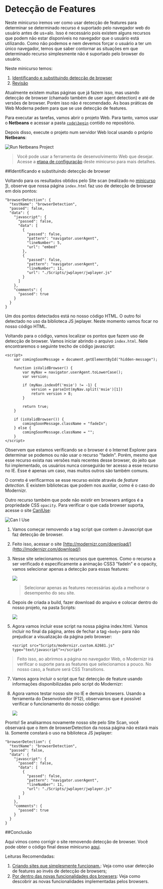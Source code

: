 Detecção de Features
========================================
Neste minicurso iremos ver como usar detecção de features para determinar se determinado recurso é suportado pelo navegador web do usuário antes de us=alo. Isso é necessário pois existem alguns recursos que podem não estar disponíveis no navegador que o usuário está utilizando. Como não podemos e nem devemos forçar o usuário a ter um único navegador, temos que saber contornar as situações em que determinado recurso simplesmente não é suportado pelo browser do usuário.

Neste minicurso temos:

1. [Identificando e substituindo detecção de browser](#Task1)
1. [Revisão](#Review)

Atualmente existem muitas páginas que já fazem isso, mas usando detecção de browser (chamado também de user agent detection) e até de versões de browser. Porém isso não é recomendado. As boas práticas de Web Moderna pedem para que se use detecção de features.

Para executar as tarefas, vamos abrir o projeto Web. Para tanto, vamos usar o **Netbeans** e acessar a pasta [`code\begin`](./code/begin) contido no repositório.

Depois disso, execute o projeto num servidor Web local usando o próprio **Netbeans**:

![Run Netbeans Project](./images/site_local_webserver.png)

> Você pode usar a ferramenta de desenvolvimento Web que desejar. Acesse a [etapa de configuração](../_setup) deste minicurso para mais detalhes.

<p name="Task1" />
##Identificando e substituindo detecção de browser

Voltando para os resultados obtidos pelo Site scan (realizado no [minicurso 1](../sitescan-rendermode/)), observe que nossa página `index.html` faz uso de detecção de browser em dois pontos:

	"browserDetection": {
      "testName": "browserDetection",
      "passed": false,
      "data": {
        "javascript": {
          "passed": false,
          "data": [
            {
              "passed": false,
              "pattern": "navigator.userAgent",
              "lineNumber": 5,
              "url": "embed"
            },
            {
              "passed": false,
              "pattern": "navigator.userAgent",
              "lineNumber": 11,
              "url": "./Scripts/jwplayer/jwplayer.js"
            }
          ]
        },
        "comments": {
          "passed": true
        }
      }
    }

Um dos pontos detectados está no nosso código HTML. O outro foi detectado no uso da biblioteca JS jwplayer. Neste momento vamos focar no nosso código HTML. 

Voltando para o código, vamos localizar os pontos que fazem uso de detecção de browser. Vamos iniciar abrindo o arquivo `index.html`. Nele encontraremos o seguinte trecho de código javascript:

	<script>
        var comingSoonMessage = document.getElementById("hidden-message");

        function isValidBrowser() {
            var myNav = navigator.userAgent.toLowerCase();
            var version;

            if (myNav.indexOf('msie') != -1) {
                version = parseInt(myNav.split('msie')[1])
                return version > 8;
            }

            return true;
        }

        if (isValidBrowser()) {
            comingSoonMessage.className = "fadeIn";
        } else {
            comingSoonMessage.className = "";
        }
    </script>

Observem que estamos verificando se o browser é o Internet Explorer para determinar se podemos ou não usar o recurso "fadeIn". Porém, mesmo que esse recurso exista nas versões mais recentes desse browser, do jeito que foi implementado, os usuários nunca conseguirão ter acesso a esse recurso no IE. Esse é apenas um caso, mas muitos outros são também comuns.

O correto é verificarmos se esse recurso existe através de *feature detection*. E existem bibliotecas que podem nos auxiliar, como é o caso do Modernizr.

Outro recurso também que pode não existir em browsers antigos é a propriedade CSS `opacity`. Para verificar o que cada browser suporta, acesse o site [CanIUse](http://caniuse.com/):

![Can I Use](./images/featuredetection_caniuse.png)

1. Vamos começar removendo a tag script que contem o Javascript que faz detecção de browser. 
2. Feito isso,  acessar o site [http://modernizr.com/download/](http://modernizr.com/download/)
2. Nesse site selecionamos os recursos que queremos. Como o recurso a ser verificado é especificamente a animação CSS3 "fadeIn" e o opacity, vamos selecionar apenas a detecção para essas features:

	![](./images/featuredetection_modernizrconfig.png) 

	> Selecionar apenas as features necessárias ajuda a melhorar o desempenho do seu site.  

3. Depois de criada a build, fazer download do arquivo e colocar dentro do nosso projeto, na pasta Scripts:

	![](./images/featuredetection_modernizrscriptadded.png)

4. Agora vamos incluir esse script na nossa página index.html. Vamos incluir no final da página, antes de fechar a tag `<body>` para não prejudicar a visualização da página pelo browser:
		
    ```
	<script src="Scripts/modernizr.custom.62681.js" type="text/javascript"></script>
    ```	

> Feito isso, ao abrirmos a página no navegador Web, o Modernizr irá verificar o suporte para as features que selecionamos a pouco. No nosso caso, a feature será CSS Transitions.
	 
7. Vamos agora incluir o script que faz detecção de feature usando informações disponibilizadas pelo script do Modernizr:

	<script>
	     var comingSoonMessage = document.getElementById("hidden-message");
	     if (!Modernizr.opacity) {                  
	          comingSoonMessage.style.filter = "alpha(opacity=0)";
	     }
             
             if (Modernizr.cssanimations) {
	          comingSoonMessage.className = "fadeIn";
	     } else {
	          comingSoonMessage.className = "";
	     }
	</script>

8. Agora vamos testar nosso site no IE e demais browsers. Usando a ferramenta do Desenvolvedor (F12), observamos que é possível verificar o funcionamento do nosso código:

	![](./images/featuredetection_cssanimationdebug.png)

Pronto! Se analisarmos novamente nosso site pelo Site Scan, você observará que o item de browserDetection da nossa página não estará mais lá. Somente constará o uso na biblioteca JS jwplayer:

	"browserDetection": {
      "testName": "browserDetection",
      "passed": false,
      "data": {
        "javascript": {
          "passed": false,
          "data": [
            {
              "passed": false,
              "pattern": "navigator.userAgent",
              "lineNumber": 11,
              "url": "./Scripts/jwplayer/jwplayer.js"
            }
          ]
        },
        "comments": {
          "passed": true
        }
      }
    }
  
<p name="Review"/>
##Conclusão

Aqui vimos como corrigir o site removendo detecção de browser. Você pode obter o código final desse minicurso [aqui](./code/end).

Leituras Recomendadas:

1. [Criando sites que simplesmente funcionam.](http://talkitbr.com/2015/08/27/criando-sites-que-simplesmente-funcionam/): Veja como usar detecção de features ao invés de detecção de browsers;
2. [Por dentro das novas funcionalidades dos browsers](http://talkitbr.com/2015/08/17/fique-por-dentro-das-novas-funcionalidades-dos-navegadores-web/): Veja como descobrir as novas funcionalidades implementadas pelos browsers.

